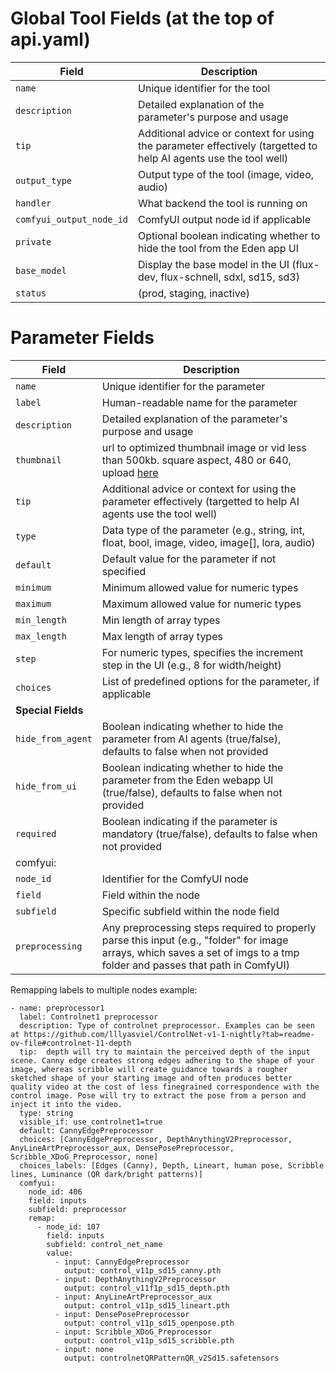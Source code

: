 
# Global Tool Fields (at the top of api.yaml)

| Field | Description |
|-------|-------------|
| `name` | Unique identifier for the tool |
| `description` | Detailed explanation of the parameter's purpose and usage |
| `tip` | Additional advice or context for using the parameter effectively (targetted to help AI agents use the tool well) |
| `output_type` | Output type of the tool (image, video, audio) |
| `handler` | What backend the tool is running on |
| `comfyui_output_node_id` | ComfyUI output node id if applicable |
| `private` | Optional boolean indicating whether to hide the tool from the Eden app UI |
| `base_model` | Display the base model in the UI (flux-dev, flux-schnell, sdxl, sd15, sd3) |
| `status` | (prod, staging, inactive) |

# Parameter Fields

| Field | Description |
|-------|-------------|
| `name` | Unique identifier for the parameter |
| `label` | Human-readable name for the parameter |
| `description` | Detailed explanation of the parameter's purpose and usage |
| `thumbnail` | url to optimized thumbnail image or vid less than 500kb. square aspect, 480 or 640, upload [here](https://us-east-1.console.aws.amazon.com/s3/buckets/edenartlab-prod-data?region=us-east-1&bucketType=general&prefix=app/&showversions=false) |
| `tip` | Additional advice or context for using the parameter effectively (targetted to help AI agents use the tool well) |
| `type` | Data type of the parameter (e.g., string, int, float, bool, image, video, image[], lora, audio) |
| `default` | Default value for the parameter if not specified |
| `minimum` | Minimum allowed value for numeric types |
| `maximum` | Maximum allowed value for numeric types |
| `min_length` | Min length of array types |
| `max_length` | Max length of array types |
| `step` | For numeric types, specifies the increment step in the UI (e.g., 8 for width/height) |
| `choices` | List of predefined options for the parameter, if applicable |
| **Special Fields** |
| `hide_from_agent` | Boolean indicating whether to hide the parameter from AI agents (true/false), defaults to false when not provided |
| `hide_from_ui` | Boolean indicating whether to hide the parameter from the Eden webapp UI (true/false), defaults to false when not provided |
| `required` | Boolean indicating if the parameter is mandatory (true/false), defaults to false when not provided |
| comfyui: |
| `node_id` | Identifier for the ComfyUI node |
| `field` | Field within the node |
| `subfield` | Specific subfield within the node field |
| `preprocessing` | Any preprocessing steps required to properly parse this input (e.g., "folder" for image arrays, which saves a set of imgs to a tmp folder and passes that path in ComfyUI) |

Remapping labels to multiple nodes example:
```
- name: preprocessor1
  label: Controlnet1 preprocessor
  description: Type of controlnet preprocessor. Examples can be seen at https://github.com/lllyasviel/ControlNet-v1-1-nightly?tab=readme-ov-file#controlnet-11-depth
  tip:  depth will try to maintain the perceived depth of the input scene. Canny edge creates strong edges adhering to the shape of your image, whereas scribble will create guidance towards a rougher sketched shape of your starting image and often produces better quality video at the cost of less finegrained correspondence with the control image. Pose will try to extract the pose from a person and inject it into the video.
  type: string
  visible_if: use_controlnet1=true
  default: CannyEdgePreprocessor
  choices: [CannyEdgePreprocessor, DepthAnythingV2Preprocessor, AnyLineArtPreprocessor_aux, DensePosePreprocessor, Scribble_XDoG_Preprocessor, none]
  choices_labels: [Edges (Canny), Depth, Lineart, human pose, Scribble lines, Luminance (QR dark/bright patterns)]
  comfyui: 
    node_id: 406
    field: inputs
    subfield: preprocessor    
    remap:
      - node_id: 107
        field: inputs
        subfield: control_net_name
        value:
          - input: CannyEdgePreprocessor
            output: control_v11p_sd15_canny.pth
          - input: DepthAnythingV2Preprocessor
            output: control_v11f1p_sd15_depth.pth
          - input: AnyLineArtPreprocessor_aux
            output: control_v11p_sd15_lineart.pth
          - input: DensePosePreprocessor
            output: control_v11p_sd15_openpose.pth
          - input: Scribble_XDoG_Preprocessor
            output: control_v11p_sd15_scribble.pth
          - input: none
            output: controlnetQRPatternQR_v2Sd15.safetensors
```
